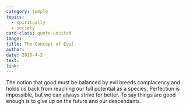 ```yaml
---
category: temple
topics:
  - spiritually
  - society
card-class: quote-uncited
image:
title: The Concept of Evil
author:
date: 2016-4-2
text:
link:
---
```

The notion that good must be balanced by evil breeds complacency and holds us back from reaching our full potential as a species. Perfection is impossible, but we can always strive for better. To say things are good enough is to give up on the future and our descendants.
